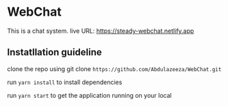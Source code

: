 # WebChat
This is a chat system.
live URL: https://steady-webchat.netlify.app

## Instatllation guideline
clone the repo using git clone `https://github.com/Abdulazeeza/WebChat.git`

run `yarn install` to install dependencies

run `yarn start` to get the application running on your local 
